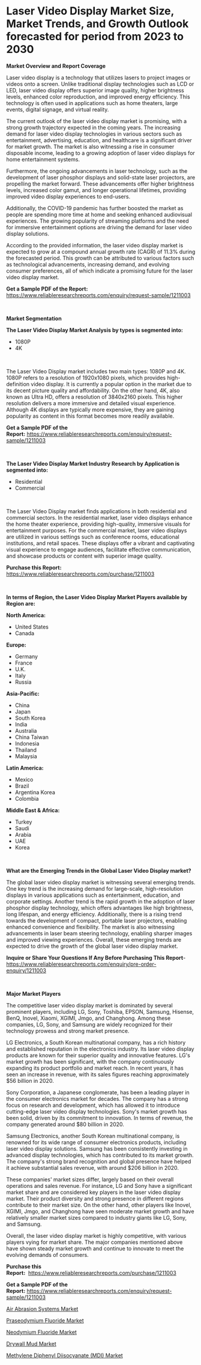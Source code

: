 <p><h1>Laser Video Display Market Size, Market Trends, and Growth Outlook forecasted for period from 2023 to 2030</h1></p><p><strong>Market Overview and Report Coverage</strong></p>
<p><p>Laser video display is a technology that utilizes lasers to project images or videos onto a screen. Unlike traditional display technologies such as LCD or LED, laser video display offers superior image quality, higher brightness levels, enhanced color reproduction, and improved energy efficiency. This technology is often used in applications such as home theaters, large events, digital signage, and virtual reality.</p><p>The current outlook of the laser video display market is promising, with a strong growth trajectory expected in the coming years. The increasing demand for laser video display technologies in various sectors such as entertainment, advertising, education, and healthcare is a significant driver for market growth. The market is also witnessing a rise in consumer disposable income, leading to a growing adoption of laser video displays for home entertainment systems.</p><p>Furthermore, the ongoing advancements in laser technology, such as the development of laser phosphor displays and solid-state laser projectors, are propelling the market forward. These advancements offer higher brightness levels, increased color gamut, and longer operational lifetimes, providing improved video display experiences to end-users.</p><p>Additionally, the COVID-19 pandemic has further boosted the market as people are spending more time at home and seeking enhanced audiovisual experiences. The growing popularity of streaming platforms and the need for immersive entertainment options are driving the demand for laser video display solutions.</p><p>According to the provided information, the laser video display market is expected to grow at a compound annual growth rate (CAGR) of 11.3% during the forecasted period. This growth can be attributed to various factors such as technological advancements, increasing demand, and evolving consumer preferences, all of which indicate a promising future for the laser video display market.</p></p>
<p><strong>Get a Sample PDF of the Report:</strong> <a href="https://www.reliableresearchreports.com/enquiry/request-sample/1211003">https://www.reliableresearchreports.com/enquiry/request-sample/1211003</a></p>
<p>&nbsp;</p>
<p><strong>Market Segmentation</strong></p>
<p><strong>The Laser Video Display Market Analysis by types is segmented into:</strong></p>
<p><ul><li>1080P</li><li>4K</li></ul></p>
<p>&nbsp;</p>
<p><p>The Laser Video Display market includes two main types: 1080P and 4K. 1080P refers to a resolution of 1920x1080 pixels, which provides high-definition video display. It is currently a popular option in the market due to its decent picture quality and affordability. On the other hand, 4K, also known as Ultra HD, offers a resolution of 3840x2160 pixels. This higher resolution delivers a more immersive and detailed visual experience. Although 4K displays are typically more expensive, they are gaining popularity as content in this format becomes more readily available.</p></p>
<p><strong>Get a Sample PDF of the Report:</strong>&nbsp;<a href="https://www.reliableresearchreports.com/enquiry/request-sample/1211003">https://www.reliableresearchreports.com/enquiry/request-sample/1211003</a></p>
<p>&nbsp;</p>
<p><strong>The Laser Video Display Market Industry Research by Application is segmented into:</strong></p>
<p><ul><li>Residential</li><li>Commercial</li></ul></p>
<p>&nbsp;</p>
<p><p>The Laser Video Display market finds applications in both residential and commercial sectors. In the residential market, laser video displays enhance the home theater experience, providing high-quality, immersive visuals for entertainment purposes. For the commercial market, laser video displays are utilized in various settings such as conference rooms, educational institutions, and retail spaces. These displays offer a vibrant and captivating visual experience to engage audiences, facilitate effective communication, and showcase products or content with superior image quality.</p></p>
<p><strong>Purchase this Report:</strong>&nbsp; <a href="https://www.reliableresearchreports.com/purchase/1211003">https://www.reliableresearchreports.com/purchase/1211003</a></p>
<p>&nbsp;</p>
<p><strong>In terms of Region, the Laser Video Display Market Players available by Region are:</strong></p>
<p>
    <p> <strong> North America: </strong>
        <ul>
            <li>United States</li>
            <li>Canada</li>
        </ul>
        </p> 
    <p> <strong> Europe: </strong>
        <ul>
            <li>Germany</li>
            <li>France</li>
            <li>U.K.</li>
            <li>Italy</li>
            <li>Russia</li>
        </ul>
        </p> 
    <p> <strong> Asia-Pacific: </strong>
        <ul>
            <li>China</li>
            <li>Japan</li>
            <li>South Korea</li>
            <li>India</li>
            <li>Australia</li>
            <li>China Taiwan</li>
            <li>Indonesia</li>
            <li>Thailand</li>
            <li>Malaysia</li>
        </ul>
        </p> 
    <p> <strong> Latin America: </strong>
        <ul>
            <li>Mexico</li>
            <li>Brazil</li>
            <li>Argentina Korea</li>
            <li>Colombia</li>
        </ul>
        </p> 
    <p> <strong> Middle East & Africa: </strong>
        <ul>
            <li>Turkey</li>
            <li>Saudi</li>
            <li>Arabia</li>
            <li>UAE</li>
            <li>Korea</li>
        </ul>
    </p>
    </p>
<p>&nbsp;</p>
<p><strong>What are the Emerging Trends in the Global Laser Video Display market?</strong></p>
<p><p>The global laser video display market is witnessing several emerging trends. One key trend is the increasing demand for large-scale, high-resolution displays in various applications such as entertainment, education, and corporate settings. Another trend is the rapid growth in the adoption of laser phosphor display technology, which offers advantages like high brightness, long lifespan, and energy efficiency. Additionally, there is a rising trend towards the development of compact, portable laser projectors, enabling enhanced convenience and flexibility. The market is also witnessing advancements in laser beam steering technology, enabling sharper images and improved viewing experiences. Overall, these emerging trends are expected to drive the growth of the global laser video display market.</p></p>
<p><strong>Inquire or Share Your Questions If Any Before Purchasing This Report</strong>- <a href="https://www.reliableresearchreports.com/enquiry/pre-order-enquiry/1211003">https://www.reliableresearchreports.com/enquiry/pre-order-enquiry/1211003</a></p>
<p>&nbsp;</p>
<p><strong>Major Market Players</strong></p>
<p><p>The competitive laser video display market is dominated by several prominent players, including LG, Sony, Toshiba, EPSON, Samsung, Hisense, BenQ, Inovel, Xiaomi, XGIMI, Jmgo, and Changhong. Among these companies, LG, Sony, and Samsung are widely recognized for their technology prowess and strong market presence.</p><p>LG Electronics, a South Korean multinational company, has a rich history and established reputation in the electronics industry. Its laser video display products are known for their superior quality and innovative features. LG's market growth has been significant, with the company continuously expanding its product portfolio and market reach. In recent years, it has seen an increase in revenue, with its sales figures reaching approximately $56 billion in 2020.</p><p>Sony Corporation, a Japanese conglomerate, has been a leading player in the consumer electronics market for decades. The company has a strong focus on research and development, which has allowed it to introduce cutting-edge laser video display technologies. Sony's market growth has been solid, driven by its commitment to innovation. In terms of revenue, the company generated around $80 billion in 2020.</p><p>Samsung Electronics, another South Korean multinational company, is renowned for its wide range of consumer electronics products, including laser video display solutions. Samsung has been consistently investing in advanced display technologies, which has contributed to its market growth. The company's strong brand recognition and global presence have helped it achieve substantial sales revenue, with around $206 billion in 2020.</p><p>These companies' market sizes differ, largely based on their overall operations and sales revenue. For instance, LG and Sony have a significant market share and are considered key players in the laser video display market. Their product diversity and strong presence in different regions contribute to their market size. On the other hand, other players like Inovel, XGIMI, Jmgo, and Changhong have seen moderate market growth and have relatively smaller market sizes compared to industry giants like LG, Sony, and Samsung.</p><p>Overall, the laser video display market is highly competitive, with various players vying for market share. The major companies mentioned above have shown steady market growth and continue to innovate to meet the evolving demands of consumers.</p></p>
<p><strong>Purchase this Report:</strong>&nbsp;&nbsp;<a href="https://www.reliableresearchreports.com/purchase/1211003">https://www.reliableresearchreports.com/purchase/1211003</a></p>
<p></p>
<p><strong>Get a Sample PDF of the Report:</strong>&nbsp;<a href="https://www.reliableresearchreports.com/enquiry/request-sample/1211003">https://www.reliableresearchreports.com/enquiry/request-sample/1211003</a></p>
<p><p><a href="https://github.com/luckyshygirl/Market-Research-Report-List-1/blob/main/air-abrasion-systems-market.md">Air Abrasion Systems Market</a></p><p><a href="https://medium.com/@abhishekreliable23/praseodymium-fluoride-market-size-growth-forecast-2023-2030-fc938e0bb392">Praseodymium Fluoride Market</a></p><p><a href="https://medium.com/@mahimohanrp23/neodymium-fluoride-market-size-growth-forecast-2023-2030-a1e7c17692da">Neodymium Fluoride Market</a></p><p><a href="https://github.com/gdfhhhj/Market-Research-Report-List-1/blob/main/drywall-mud-market.md">Drywall Mud Market</a></p><p><a href="https://www.linkedin.com/pulse/methylene-diphenyl-diisocyanate-mdi-market-1c/">Methylene Diphenyl Diisocyanate (MDI) Market</a></p></p>